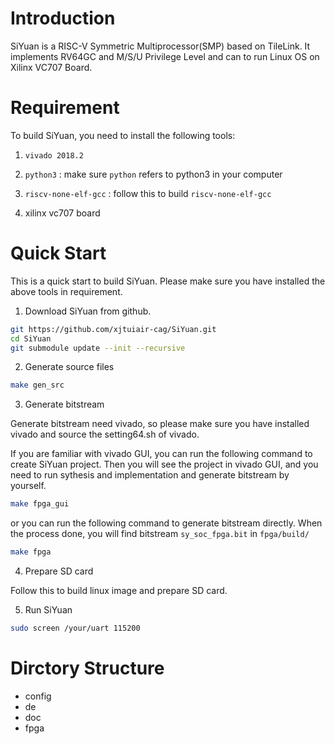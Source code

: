 # Introduction
SiYuan is a RISC-V Symmetric Multiprocessor(SMP) based on TileLink. It implements RV64GC and M/S/U Privilege Level and can to run Linux OS on Xilinx VC707 Board.

# Requirement
To build SiYuan, you need to install the following tools:

1. `vivado 2018.2` 

2. `python3` : make sure `python` refers to python3 in your computer

3. `riscv-none-elf-gcc` : follow this to build `riscv-none-elf-gcc`

4. xilinx vc707 board

# Quick Start
This is a quick start to build SiYuan. Please make sure you have installed the above tools in requirement.

1. Download SiYuan from github.
```sh
git https://github.com/xjtuiair-cag/SiYuan.git 
cd SiYuan
git submodule update --init --recursive
```
2. Generate source files
```sh
make gen_src
```
3. Generate bitstream

Generate bitstream need vivado, so please make sure you have installed vivado and source the setting64.sh of vivado. 

If you are familiar with vivado GUI, you can run the following command to create SiYuan project. Then you will see the project in vivado GUI, and you need to run sythesis and implementation and generate bitstream by yourself.
```sh
make fpga_gui
```
or you can run the following command to generate bitstream directly. When the process done, you will find bitstream `sy_soc_fpga.bit` in `fpga/build/`
```sh
make fpga
```
4. Prepare SD card

Follow this to build linux image and prepare SD card.

5. Run SiYuan 

```sh
sudo screen /your/uart 115200
```

# Dirctory Structure
- config
- de
- doc   
- fpga

